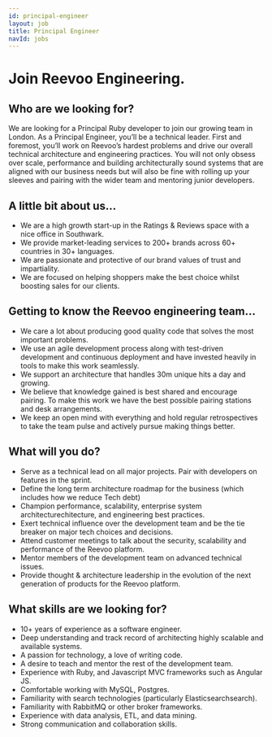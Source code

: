 ```yaml
---
id: principal-engineer
layout: job
title: Principal Engineer
navId: jobs
---
```


# Join Reevoo Engineering.

## Who are we looking for?
We are looking for a Principal Ruby developer to join our growing team in London. As a Principal Engineer, you’ll be a technical leader. First and foremost, you’ll work on Reevoo’s hardest problems and drive our overall technical architecture and engineering practices. You will not only obsess over scale, performance and building architecturally sound systems that are aligned with our business needs but will also be fine with rolling up your sleeves and pairing with the wider team and mentoring junior developers.

## A little bit about us…
+ We are a high growth start-up in the Ratings & Reviews space with a nice office in Southwark.
+ We provide market-leading services to 200+ brands across 60+ countries in 30+ languages.
+ We are passionate and protective of our brand values of trust and impartiality.
+ We are focused on helping shoppers make the best choice whilst boosting sales for our clients.

## Getting to know the Reevoo engineering team…
+ We care a lot about producing good quality code that solves the most important problems.
+ We use an agile development process along with test-driven development and continuous deployment and have invested heavily in tools to make this work seamlessly.
+ We support an architecture that handles 30m unique hits a day and growing.
+ We believe that knowledge gained is best shared and encourage pairing. To make this work we have the best possible pairing stations and desk arrangements.
+ We keep an open mind with everything and hold regular retrospectives to take the team pulse and actively pursue making things better.

## What will you do?
+ Serve as a technical lead on all major projects. Pair with developers on features in the sprint.
+ Define the long term architecture roadmap for the business (which includes how we reduce  Tech debt)
+ Champion performance, scalability, enterprise system architecturechitecture, and engineering best practices.
+ Exert technical influence over the development team and be the tie breaker on major tech choices and decisions.
+ Attend customer meetings to talk about the security, scalability and performance of the Reevoo platform.
+ Mentor members of the development team on advanced technical issues.
+ Provide thought & architecture leadership in the evolution of the next generation of products for the Reevoo platform.

## What skills are we looking for?
+ 10+ years of experience as a software engineer.
+ Deep understanding and track record of architecting highly scalable and available systems.
+ A passion for technology, a love of writing code.
+ A desire to teach and mentor the rest of the development team.
+ Experience with Ruby, and Javascript MVC frameworks such as Angular JS.
+ Comfortable working with MySQL, Postgres.
+ Familiarity with search technologies (particularly Elasticsearchsearch).
+ Familiarity with RabbitMQ or other broker frameworks.
+ Experience with data analysis, ETL, and data mining.
+ Strong communication and collaboration skills.


